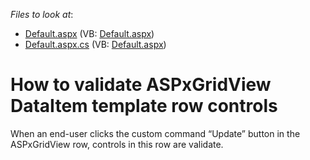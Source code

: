 <!-- default file list -->
*Files to look at*:

* [Default.aspx](./CS/WebSite/Default.aspx) (VB: [Default.aspx](./VB/WebSite/Default.aspx))
* [Default.aspx.cs](./CS/WebSite/Default.aspx.cs) (VB: [Default.aspx](./VB/WebSite/Default.aspx))
<!-- default file list end -->
# How to validate ASPxGridView DataItem template row controls


<p>When an end-user clicks the custom command “Update” button in the ASPxGridView row, controls in this row are validate.</p>

<br/>



